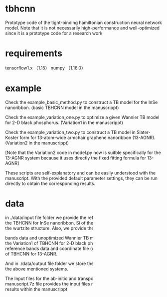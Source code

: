 # tbhcnn
Prototype code of the tight-binding hamiltonian construction neural network model. Note that it is not necessarily high-performance and well-optimized since it is a prototype code for a research work

# requirements
tensorflow1.x （1.15）
numpy （1.16.0）

# example
Check the example_basic_method.py to construct a TB model for the InSe nanoribbon. (basic TBHCNN model in the manuscrippt)

Check the example_variation_one.py to optimize a given Wannier TB model for 2-D black phosphorus. (Variation1 in the manuscrippt)

Check the example_variation_two.py to construct a TB model in Slater-Koster form for 13-atom-wide armchair graphene nanoribbon (13-AGNR). (Variation2 in the manuscrippt)

[Note that the Variation2 code in model.py now is suitble specifically for the 13-AGNR system because it uses directly the fixed fitting formula for 13-AGNR]

These scripts are self-explanatory and can be easily understood with the manuscript. With the provided default parameter settings, they can be run directly to obtain the corresponding results.

# data
in ./data/input file folder we provide the reference bands data for training the TBHCNN for InSe nanoribbon, Si of the diamond structure, and GaN of the wurtzite structure. Also, we provide the reference 

bands data and unoptimized Wannier TB model as a template for training the Variation1 of TBHCNN for 2-D black phosphorus, and we provide the reference bands data and coordinate file (xyz file) for training the Variation2 of TBHCNN for 13-AGNR.

And in ./data/output file folder we store their corresponding result files for the above mentioned systems.

The Input files for the ab-initio and transport calculations within the manuscript.7z file provides the input files necessary to reproduce the results within the manuscrippt
